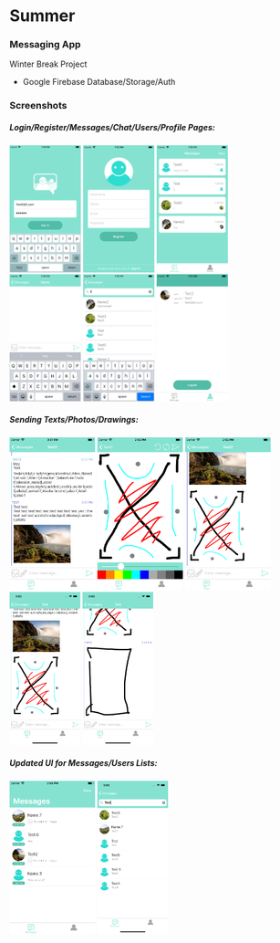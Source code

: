 # Summer
### Messaging App
Winter Break Project
 - Google Firebase Database/Storage/Auth

### Screenshots
##### Login/Register/Messages/Chat/Users/Profile Pages:
 <img src="screenshots/login2.png" width="125" height="223"> <img src="screenshots/register.png" width="125" height="223"> <img src="screenshots/chatList.png" width="125" height="223"> <img src="screenshots/chat.png" width="125" height="223"> <img src="screenshots/discover.png" width="125" height="223"> <img src="screenshots/profile.png" width="125" height="223"> 
 
##### Sending Texts/Photos/Drawings:
 <img src="screenshots/7messages.png" width="150" height="268"> <img src="screenshots/7draw.png" width="150" height="268"> <img src="screenshots/7messages2.png" width="150" height="268"> <img src="screenshots/Xmessages2.png" width="124" height="268"> <img src="screenshots/Xmessages.png" width="124" height="268">

##### Updated UI for Messages/Users Lists:
 <img src="screenshots/7home.png" width="150" height="268"> <img src="screenshots/Xdiscover.png" width="124" height="268"> 
